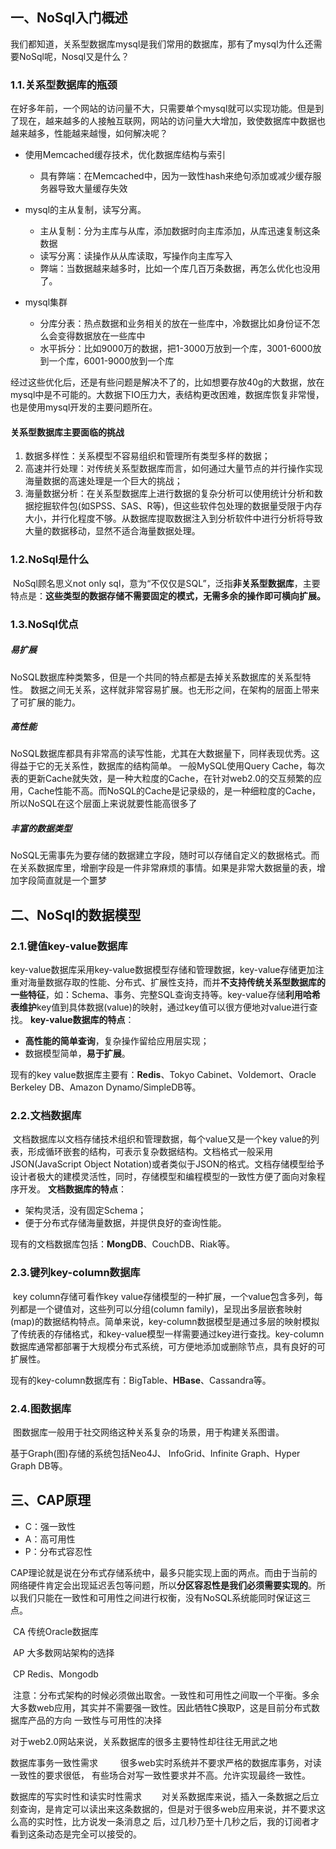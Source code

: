 ## 一、NoSql入门概述

​	我们都知道，关系型数据库mysql是我们常用的数据库，那有了mysql为什么还需要NoSql呢，Nosql又是什么？

### 1.1.关系型数据库的瓶颈

​	在好多年前，一个网站的访问量不大，只需要单个mysql就可以实现功能。但是到了现在，越来越多的人接触互联网，网站的访问量大大增加，致使数据库中数据也越来越多，性能越来越慢，如何解决呢？

- 使用Memcached缓存技术，优化数据库结构与索引

  - 具有弊端：在Memcached中，因为一致性hash来绝句添加或减少缓存服务器导致大量缓存失效

- mysql的主从复制，读写分离。

  - 主从复制：分为主库与从库，添加数据时向主库添加，从库迅速复制这条数据
  - 读写分离：读操作从从库读取，写操作向主库写入
  - 弊端：当数据越来越多时，比如一个库几百万条数据，再怎么优化也没用了。

- mysql集群

  - 分库分表：热点数据和业务相关的放在一些库中，冷数据比如身份证不怎么会变得数据放在一些库中
  - 水平拆分：比如9000万的数据，把1-3000万放到一个库，3001-6000放到一个库，6001-9000放到一个库


​	经过这些优化后，还是有些问题是解决不了的，比如想要存放40g的大数据，放在mysql中是不可能的。大数据下IO压力大，表结构更改困难，数据库恢复非常慢，也是使用mysql开发的主要问题所在。

#### 关系型数据库主要面临的挑战

1. 数据多样性：关系模型不容易组织和管理所有类型多样的数据；
2. 高速并行处理：对传统关系型数据库而言，如何通过大量节点的并行操作实现海量数据的高速处理是一个巨大的挑战；
3. 海量数据分析：在关系型数据库上进行数据的复杂分析可以使用统计分析和数据挖掘软件包(如SPSS、SAS、R等)，但这些软件包处理的数据量受限于内存大小，并行化程度不够。从数据库提取数据注入到分析软件中进行分析将导致大量的数据移动，显然不适合海量数据处理。

### 1.2.NoSql是什么

​	NoSql顾名思义not only sql，意为“不仅仅是SQL”，泛指**非关系型数据库**，主要特点是：**这些类型的数据存储不需要固定的模式，无需多余的操作即可横向扩展。**

### 1.3.NoSql优点

##### 易扩展

​	NoSQL数据库种类繁多，但是一个共同的特点都是去掉关系数据库的关系型特性。
	数据之间无关系，这样就非常容易扩展。也无形之间，在架构的层面上带来了可扩展的能力。

##### 高性能

​	NoSQL数据库都具有非常高的读写性能，尤其在大数据量下，同样表现优秀。这得益于它的无关系性，数据库的结构简单。
	一般MySQL使用Query Cache，每次表的更新Cache就失效，是一种大粒度的Cache，在针对web2.0的交互频繁的应用，Cache性能不高。而NoSQL的Cache是记录级的，是一种细粒度的Cache，所以NoSQL在这个层面上来说就要性能高很多了

##### 丰富的数据类型

​	NoSQL无需事先为要存储的数据建立字段，随时可以存储自定义的数据格式。而在关系数据库里，增删字段是一件非常麻烦的事情。如果是非常大数据量的表，增加字段简直就是一个噩梦



## 二、NoSql的数据模型

### 2.1.键值key-value数据库

​	key-value数据库采用key-value数据模型存储和管理数据，key-value存储更加注重对海量数据存取的性能、分布式、扩展性支持，而并**不支持传统关系型数据库的一些特征**，如：Schema、事务、完整SQL查询支持等。key-value存储**利用哈希表维护**key值到具体数据(value)的映射，通过key值可以很方便地对value进行查找。
**key-value数据库的特点**：

- **高性能的简单查询**，复杂操作留给应用层实现；
- 数据模型简单，**易于扩展**。

现有的key value数据库主要有：**Redis**、Tokyo Cabinet、Voldemort、Oracle Berkeley DB、Amazon Dynamo/SimpleDB等。

### 2.2.文档数据库

​	文档数据库以文档存储技术组织和管理数据，每个value又是一个key value的列表，形成循环嵌套的结构，可表示复杂数据结构。文档格式一般采用JSON(JavaScript Object Notation)或者类似于JSON的格式。文档存储模型给予设计者极大的建模灵活性，同时，存储模型和编程模型的一致性方便了面向对象程序开发。
**文档数据库的特点**：

- 架构灵活，没有固定Schema；
- 便于分布式存储海量数据，并提供良好的查询性能。

现有的文档数据库包括：**MongDB**、CouchDB、Riak等。

### 2.3.键列key-column数据库

​	key column存储可看作key value存储模型的一种扩展，一个value包含多列，每列都是一个键值对，这些列可以分组(column family)，呈现出多层嵌套映射(map)的数据结构特点。简单来说，key-column数据模型是通过多层的映射模拟了传统表的存储格式，和key-value模型一样需要通过key进行查找。key-column数据库通常都部署于大规模分布式系统，可方便地添加或删除节点，具有良好的可扩展性。

现有的key-column数据库有：BigTable、**HBase**、Cassandra等。

### 2.4.图数据库

​	图数据库一般用于社交网络这种关系复杂的场景，用于构建关系图谱。

基于Graph(图)存储的系统包括Neo4J、 InfoGrid、Infinite Graph、Hyper Graph DB等。



## 三、CAP原理

- C：强一致性 
- A：高可用性 
- P：分布式容忍性

​	CAP理论就是说在分布式存储系统中，最多只能实现上面的两点。而由于当前的网络硬件肯定会出现延迟丢包等问题，所以**分区容忍性是我们必须需要实现的**。所以我们只能在一致性和可用性之间进行权衡，没有NoSQL系统能同时保证这三点。

 CA 传统Oracle数据库


 AP 大多数网站架构的选择


 CP Redis、Mongodb


 注意：分布式架构的时候必须做出取舍。一致性和可用性之间取一个平衡。多余大多数web应用，其实并不需要强一致性。因此牺牲C换取P，这是目前分布式数据库产品的方向
一致性与可用性的决择


对于web2.0网站来说，关系数据库的很多主要特性却往往无用武之地


数据库事务一致性需求 
　　很多web实时系统并不要求严格的数据库事务，对读一致性的要求很低， 有些场合对写一致性要求并不高。允许实现最终一致性。


数据库的写实时性和读实时性需求
　　对关系数据库来说，插入一条数据之后立刻查询，是肯定可以读出来这条数据的，但是对于很多web应用来说，并不要求这么高的实时性，比方说发一条消息之 后，过几秒乃至十几秒之后，我的订阅者才看到这条动态是完全可以接受的。